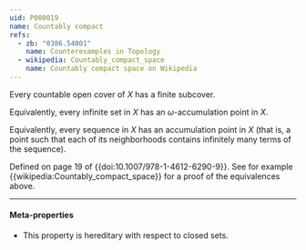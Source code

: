 ```yaml
---
uid: P000019
name: Countably compact
refs:
  - zb: "0386.54001"
    name: Counterexamples in Topology
  - wikipedia: Countably_compact_space
    name: Countably compact space on Wikipedia
---
```


Every countable open cover of $X$ has a finite subcover.

Equivalently, every infinite set in $X$ has an $\omega$-accumulation point in $X$.

Equivalently, every sequence in $X$ has an accumulation point in $X$ (that is, a point such that each of its neighborhoods contains infinitely many terms of the sequence).

Defined on page 19 of {{doi:10.1007/978-1-4612-6290-9}}.  See for example {{wikipedia:Countably_compact_space}} for a proof of the equivalences above.

----
#### Meta-properties

- This property is hereditary with respect to closed sets.
